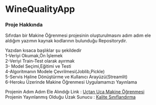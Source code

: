 # WineQualityApp

### Proje Hakkında 

<p>Sıfırdan bir Makine Öğrenmesi projesinin oluşturulmasını adım adım ele aldığım yazımın kaynak kodlarının bulunduğu Repositorydir.<p/>
Yazıdan kısaca başlıklar şu şekildedir<br/>
1-Veriyi Okumak,Ön İşlemek<br/>
2-Veriyi Train-Test olarak ayırmak<br/>
3- Model Seçimi,Eğitimi ve Testi<br/>
4-Algoritmanın Modele Çevrilmesi(Joblib,Pickle)<br/>
5-Servis Haline Dönüştürme ve Kullanıcı Arayüzü(Streamlit)<br/>
6-Heroku Üzerinde Makine Öğrenmesi Uygulamamızı Yayınlama<br/>

Projenin Adım Adım Ele Alındığı Link : [Uçtan Uca Makine Öğrenmesi](https://medium.com/@hamdidamar/streamlit-ve-heroku-ile-u%C3%A7tan-uca-makine-%C3%B6%C4%9Frenmesi-modelleri-ve-yay%C4%B1nlanmas%C4%B1-f54b5d2816e2)<br/>
Projenin Yayınlanmış Olduğu Uzak Sunucu : [Kalite Sınıflandırma ](https://winequalityapp.herokuapp.com/)





